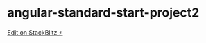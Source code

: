 # angular-standard-start-project2

[Edit on StackBlitz ⚡️](https://stackblitz.com/edit/angular-vswnc6)